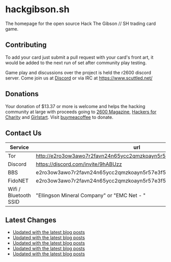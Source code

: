 # hackgibson.sh
The homepage for the open source Hack The Gibson // SH trading card game.


## Contributing

To add your card just submit a pull request with your card's front art, it would be added to the next run of set after community play testing.

Game play and discussions over the project is held the r2600 discord server. Come join us at [Discord](https://discord.com/invite/9hABUzz) or via IRC at https://www.scuttled.net/


## Donations

Your donation of $13.37 or more is welcome and helps the hacking community at large with proceeds going to [2600 Magazine](https://2600.com/), [Hackers for Charity](https://hackersforcharity.org) and [Girlstart](https://girlstart.org).  Visit [buymeacoffee](https://www.buymeacoffee.com/hackgibson.sh) to donate.


## Contact Us

Service | url
-|-
Tor | http://e2ro3ow3awo7r2favn24n65ycc2qmzkoayn5r57e3f56nvjwdcgg32ad.onion
Discord | https://discord.com/invite/9hABUzz
BBS | e2ro3ow3awo7r2favn24n65ycc2qmzkoayn5r57e3f56nvjwdcgg32ad.onion:23
FidoNET | e2ro3ow3awo7r2favn24n65ycc2qmzkoayn5r57e3f56nvjwdcgg32ad.onion:24554
Wifi / Bluetooth SSID | "Ellingson Mineral Company" or "EMC Net - <fidonet address>"

## Latest Changes
<!-- BLOG-POST-LIST:START -->
- [Updated with the latest blog posts](https://github.com/DFW2600/hackgibson.sh/commit/86516511da1334e5deacfa81c4978e15ef960ec3)
- [Updated with the latest blog posts](https://github.com/DFW2600/hackgibson.sh/commit/f567112871c84b6cb90dbd6c8b1d0fe9f54931d4)
- [Updated with the latest blog posts](https://github.com/DFW2600/hackgibson.sh/commit/aeaadb9f703e5dd0de481a833b0dcb1d5136be45)
- [Updated with the latest blog posts](https://github.com/DFW2600/hackgibson.sh/commit/54372db7812d5569a951dfd1ab681f3285a118b1)
- [Updated with the latest blog posts](https://github.com/DFW2600/hackgibson.sh/commit/e9b388cfe1a92c2b63092d4d9b30a78fc4f8740a)
<!-- BLOG-POST-LIST:END -->
